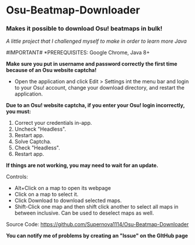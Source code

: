 # Osu-Beatmap-Downloader
### Makes it possible to download Osu! beatmaps in bulk!

*A little project that I challenged myself to make in order to learn more Java*

#IMPORTANT#
*PREREQUISITES: Google Chrome, Java 8+


**Make sure you put in username and password 
correctly the first time because of an Osu website captcha!**

* Open the application and click Edit > Settings int the menu bar and login to your Osu! account, change your download directory,
and restart the application.

**Due to an Osu! website captcha, if you enter your Osu! login incorrectly, you must:**
1. Correct your credentials in-app.
2. Uncheck "Headless".
3. Restart app.
4. Solve Captcha.
5. Check "Headless".
6. Restart app.

**If things are not working, you may need to wait for an update.**

Controls:
* Alt+Click on a map to open its webpage
* Click on a map to select it.
* Click Download to download selected maps.
* Shift-Click one map and then shift click another to select
all maps in between inclusive. Can be used to deselect maps as well.

Source Code: https://github.com/Supernova1114/Osu-Beatmap-Downloader

**You can notify me of problems by creating an "Issue" on the GItHub page**
